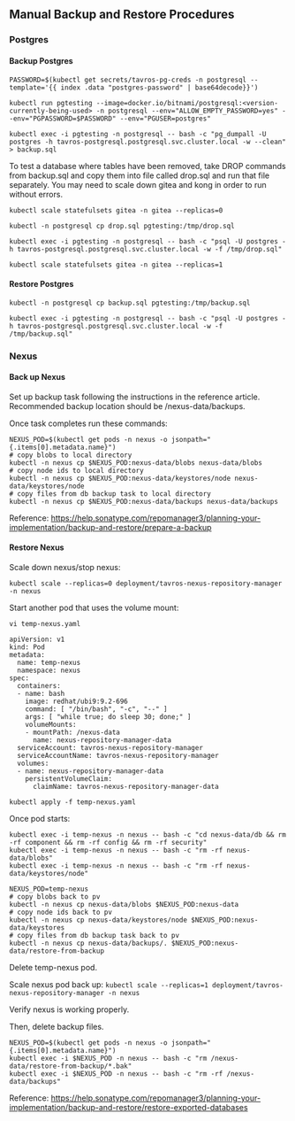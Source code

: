 ## Manual Backup and Restore Procedures

### Postgres

#### Backup Postgres

```
PASSWORD=$(kubectl get secrets/tavros-pg-creds -n postgresql --template='{{ index .data "postgres-password" | base64decode}}')

kubectl run pgtesting --image=docker.io/bitnami/postgresql:<version-currently-being-used> -n postgresql --env="ALLOW_EMPTY_PASSWORD=yes" --env="PGPASSWORD=$PASSWORD" --env="PGUSER=postgres"

kubectl exec -i pgtesting -n postgresql -- bash -c "pg_dumpall -U postgres -h tavros-postgresql.postgresql.svc.cluster.local -w --clean" > backup.sql
```

To test a database where tables have been removed, take DROP commands from backup.sql and copy them into file called drop.sql and run that file separately. You may need to scale down gitea and kong in order to run without errors.


```
kubectl scale statefulsets gitea -n gitea --replicas=0

kubectl -n postgresql cp drop.sql pgtesting:/tmp/drop.sql

kubectl exec -i pgtesting -n postgresql -- bash -c "psql -U postgres -h tavros-postgresql.postgresql.svc.cluster.local -w -f /tmp/drop.sql"

kubectl scale statefulsets gitea -n gitea --replicas=1
```


#### Restore Postgres

```
kubectl -n postgresql cp backup.sql pgtesting:/tmp/backup.sql

kubectl exec -i pgtesting -n postgresql -- bash -c "psql -U postgres -h tavros-postgresql.postgresql.svc.cluster.local -w -f /tmp/backup.sql"
```

### Nexus

#### Back up Nexus

Set up backup task following the instructions in the reference article. Recommended backup location should be /nexus-data/backups.

Once task completes run these commands:
```
NEXUS_POD=$(kubectl get pods -n nexus -o jsonpath="{.items[0].metadata.name}")
# copy blobs to local directory
kubectl -n nexus cp $NEXUS_POD:nexus-data/blobs nexus-data/blobs
# copy node ids to local directory
kubectl -n nexus cp $NEXUS_POD:nexus-data/keystores/node nexus-data/keystores/node
# copy files from db backup task to local directory
kubectl -n nexus cp $NEXUS_POD:nexus-data/backups nexus-data/backups
```

Reference: https://help.sonatype.com/repomanager3/planning-your-implementation/backup-and-restore/prepare-a-backup

#### Restore Nexus

Scale down nexus/stop nexus:
```
kubectl scale --replicas=0 deployment/tavros-nexus-repository-manager -n nexus
```

Start another pod that uses the volume mount:

```
vi temp-nexus.yaml

apiVersion: v1
kind: Pod
metadata:
  name: temp-nexus
  namespace: nexus
spec:
  containers:
  - name: bash
    image: redhat/ubi9:9.2-696
    command: [ "/bin/bash", "-c", "--" ]
    args: [ "while true; do sleep 30; done;" ]
    volumeMounts:
    - mountPath: /nexus-data
      name: nexus-repository-manager-data
  serviceAccount: tavros-nexus-repository-manager
  serviceAccountName: tavros-nexus-repository-manager
  volumes:
  - name: nexus-repository-manager-data
    persistentVolumeClaim:
      claimName: tavros-nexus-repository-manager-data

kubectl apply -f temp-nexus.yaml

```

Once pod starts:

```
kubectl exec -i temp-nexus -n nexus -- bash -c "cd nexus-data/db && rm -rf component && rm -rf config && rm -rf security"
kubectl exec -i temp-nexus -n nexus -- bash -c "rm -rf nexus-data/blobs"
kubectl exec -i temp-nexus -n nexus -- bash -c "rm -rf nexus-data/keystores/node"

NEXUS_POD=temp-nexus
# copy blobs back to pv
kubectl -n nexus cp nexus-data/blobs $NEXUS_POD:nexus-data
# copy node ids back to pv
kubectl -n nexus cp nexus-data/keystores/node $NEXUS_POD:nexus-data/keystores
# copy files from db backup task back to pv
kubectl -n nexus cp nexus-data/backups/. $NEXUS_POD:nexus-data/restore-from-backup
```

Delete temp-nexus pod.

Scale nexus pod back up:
`kubectl scale --replicas=1 deployment/tavros-nexus-repository-manager -n nexus`

Verify nexus is working properly.

Then, delete backup files.

```
NEXUS_POD=$(kubectl get pods -n nexus -o jsonpath="{.items[0].metadata.name}")
kubectl exec -i $NEXUS_POD -n nexus -- bash -c "rm /nexus-data/restore-from-backup/*.bak"
kubectl exec -i $NEXUS_POD -n nexus -- bash -c "rm -rf /nexus-data/backups"
```

Reference: https://help.sonatype.com/repomanager3/planning-your-implementation/backup-and-restore/restore-exported-databases